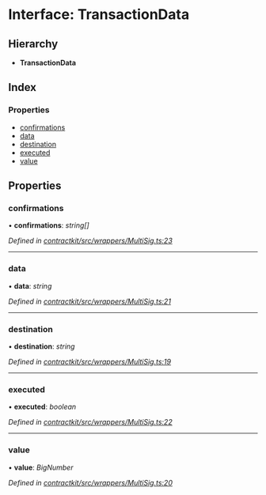 # Interface: TransactionData

## Hierarchy

* **TransactionData**

## Index

### Properties

* [confirmations](_contractkit_src_wrappers_multisig_.transactiondata.md#confirmations)
* [data](_contractkit_src_wrappers_multisig_.transactiondata.md#data)
* [destination](_contractkit_src_wrappers_multisig_.transactiondata.md#destination)
* [executed](_contractkit_src_wrappers_multisig_.transactiondata.md#executed)
* [value](_contractkit_src_wrappers_multisig_.transactiondata.md#value)

## Properties

###  confirmations

• **confirmations**: *string[]*

*Defined in [contractkit/src/wrappers/MultiSig.ts:23](https://github.com/celo-org/celo-monorepo/blob/master/packages/contractkit/src/wrappers/MultiSig.ts#L23)*

___

###  data

• **data**: *string*

*Defined in [contractkit/src/wrappers/MultiSig.ts:21](https://github.com/celo-org/celo-monorepo/blob/master/packages/contractkit/src/wrappers/MultiSig.ts#L21)*

___

###  destination

• **destination**: *string*

*Defined in [contractkit/src/wrappers/MultiSig.ts:19](https://github.com/celo-org/celo-monorepo/blob/master/packages/contractkit/src/wrappers/MultiSig.ts#L19)*

___

###  executed

• **executed**: *boolean*

*Defined in [contractkit/src/wrappers/MultiSig.ts:22](https://github.com/celo-org/celo-monorepo/blob/master/packages/contractkit/src/wrappers/MultiSig.ts#L22)*

___

###  value

• **value**: *BigNumber*

*Defined in [contractkit/src/wrappers/MultiSig.ts:20](https://github.com/celo-org/celo-monorepo/blob/master/packages/contractkit/src/wrappers/MultiSig.ts#L20)*
